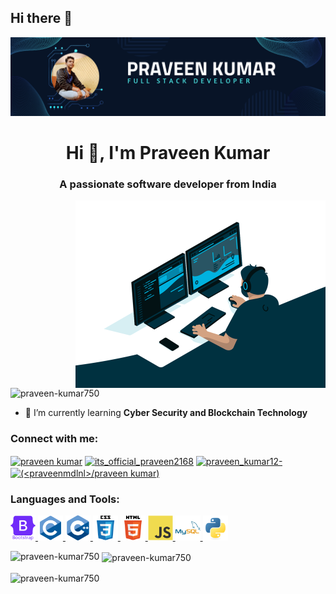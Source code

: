 ## Hi there 👋
![logo](https://github.com/Praveen-Kumar750/Praveen-Kumar750/blob/main/banner.png)
<h1 align="center">Hi 👋, I'm Praveen Kumar</h1>
<h3 align="center">A passionate software developer from India</h3>
<img align="right" alt="coding" width="400" src="https://github.com/Praveen-Kumar750/Praveen-Kumar750/blob/main/codinga.gif">

<p align="left"> <img src="https://komarev.com/ghpvc/?username=praveen-kumar750&label=Profile%20views&color=0e75b6&style=flat" alt="praveen-kumar750" /> </p>

- 🌱 I’m currently learning **Cyber Security and Blockchain Technology**

<h3 align="left">Connect with me:</h3>
<p align="left">
<a href="https://linkedin.com/in/praveen kumar" target="blank"><img align="center" src="https://raw.githubusercontent.com/rahuldkjain/github-profile-readme-generator/master/src/images/icons/Social/linked-in-alt.svg" alt="praveen kumar" height="30" width="40" /></a>
<a href="https://instagram.com/its_official_praveen2168" target="blank"><img align="center" src="https://raw.githubusercontent.com/rahuldkjain/github-profile-readme-generator/master/src/images/icons/Social/instagram.svg" alt="its_official_praveen2168" height="30" width="40" /></a>
<a href="https://www.leetcode.com/praveen_kumar12-" target="blank"><img align="center" src="https://raw.githubusercontent.com/rahuldkjain/github-profile-readme-generator/master/src/images/icons/Social/leet-code.svg" alt="praveen_kumar12-" height="30" width="40" /></a>
<a href="https://auth.geeksforgeeks.org/user/(<praveenmdlnl>/praveen kumar)" target="blank"><img align="center" src="https://raw.githubusercontent.com/rahuldkjain/github-profile-readme-generator/master/src/images/icons/Social/geeks-for-geeks.svg" alt="(<praveenmdlnl>/praveen kumar)" height="30" width="40" /></a>
</p>

<h3 align="left">Languages and Tools:</h3>
<p align="left"> <a href="https://getbootstrap.com" target="_blank" rel="noreferrer"> <img src="https://raw.githubusercontent.com/devicons/devicon/master/icons/bootstrap/bootstrap-plain-wordmark.svg" alt="bootstrap" width="40" height="40"/> </a> <a href="https://www.cprogramming.com/" target="_blank" rel="noreferrer"> <img src="https://raw.githubusercontent.com/devicons/devicon/master/icons/c/c-original.svg" alt="c" width="40" height="40"/> </a> <a href="https://www.w3schools.com/cpp/" target="_blank" rel="noreferrer"> <img src="https://raw.githubusercontent.com/devicons/devicon/master/icons/cplusplus/cplusplus-original.svg" alt="cplusplus" width="40" height="40"/> </a> <a href="https://www.w3schools.com/css/" target="_blank" rel="noreferrer"> <img src="https://raw.githubusercontent.com/devicons/devicon/master/icons/css3/css3-original-wordmark.svg" alt="css3" width="40" height="40"/> </a> <a href="https://www.w3.org/html/" target="_blank" rel="noreferrer"> <img src="https://raw.githubusercontent.com/devicons/devicon/master/icons/html5/html5-original-wordmark.svg" alt="html5" width="40" height="40"/> </a> <a href="https://developer.mozilla.org/en-US/docs/Web/JavaScript" target="_blank" rel="noreferrer"> <img src="https://raw.githubusercontent.com/devicons/devicon/master/icons/javascript/javascript-original.svg" alt="javascript" width="40" height="40"/> </a> <a href="https://www.mysql.com/" target="_blank" rel="noreferrer"> <img src="https://raw.githubusercontent.com/devicons/devicon/master/icons/mysql/mysql-original-wordmark.svg" alt="mysql" width="40" height="40"/> </a> <a href="https://www.python.org" target="_blank" rel="noreferrer"> <img src="https://raw.githubusercontent.com/devicons/devicon/master/icons/python/python-original.svg" alt="python" width="40" height="40"/> </a> </p>

<p><img align="left" src="https://github-readme-stats.vercel.app/api/top-langs?username=praveen-kumar750&show_icons=true&locale=en&layout=compact" alt="praveen-kumar750" /></p>

<p>&nbsp;<img align="center" src="https://github-readme-stats.vercel.app/api?username=praveen-kumar750&show_icons=true&locale=en" alt="praveen-kumar750" /></p>

<p><img align="center" src="https://github-readme-streak-stats.herokuapp.com/?user=praveen-kumar750&" alt="praveen-kumar750" /></p>
